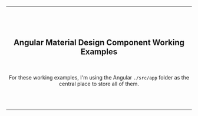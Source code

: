 <br>

<hr>
<br>
<h2 align="center">
<br>
<b>Angular Material Design Component Working Examples</b>
<br>

</h2>

<br>

<div align="center">

For these working examples, I'm using the Angular `./src/app` folder as the central place to store all of them.

</div>
<br>
<br>

<hr>